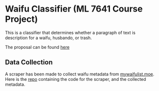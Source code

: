 # Waifu Classifier (ML 7641 Course Project)

This is a classifier that determines whether a paragraph of text is description for a waifu, husbando, or trash.

The proposal can be found [here](docs/proposal.md)

## Data Collection

A scraper has been made to collect waifu metadata from [mywaifulist.moe](https://mywaifulist.moe). 
Here is the [repo](https://github.com/JiachenRen/get_waifu) containing the code for the scraper, and the collected metadata.